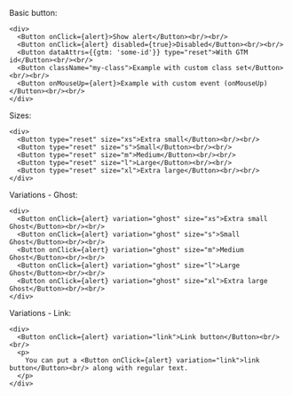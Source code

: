 Basic button:

    <div>
      <Button onClick={alert}>Show alert</Button><br/><br/>
      <Button onClick={alert} disabled={true}>Disabled</Button><br/><br/>
      <Button dataAttrs={{gtm: 'some-id'}} type="reset">With GTM id</Button><br/><br/>
      <Button className="my-class">Example with custom class set</Button><br/><br/>
      <Button onMouseUp={alert}>Example with custom event (onMouseUp)</Button><br/><br/>
    </div>

Sizes:

    <div>
      <Button type="reset" size="xs">Extra small</Button><br/><br/>
      <Button type="reset" size="s">Small</Button><br/><br/>
      <Button type="reset" size="m">Medium</Button><br/><br/>
      <Button type="reset" size="l">Large</Button><br/><br/>
      <Button type="reset" size="xl">Extra large</Button><br/><br/>
    </div>

Variations - Ghost:

    <div>
      <Button onClick={alert} variation="ghost" size="xs">Extra small Ghost</Button><br/><br/>
      <Button onClick={alert} variation="ghost" size="s">Small Ghost</Button><br/><br/>
      <Button onClick={alert} variation="ghost" size="m">Medium Ghost</Button><br/><br/>
      <Button onClick={alert} variation="ghost" size="l">Large Ghost</Button><br/><br/>
      <Button onClick={alert} variation="ghost" size="xl">Extra large Ghost</Button><br/><br/>
    </div>

Variations - Link:

    <div>
      <Button onClick={alert} variation="link">Link button</Button><br/><br/>
      <p>
        You can put a <Button onClick={alert} variation="link">link button</Button><br/> along with regular text.
      </p>
    </div>
